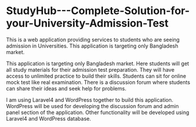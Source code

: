 StudyHub---Complete-Solution-for-your-University-Admission-Test
===============================================================

This is a web application providing services to students who are seeing admission in Universities. This application is targeting only Bangladesh market.

This application is targeting only Bangladesh market. Here students will get all study materials for their admission test preparation. They will have access to unlimited practice to build their skills. Students can sit for online mock test like real examination. There is a discussion forum where students can share their ideas and seek help for problems.

I am using Laravel4 and WordPress together to build this application. WordPress will be used for developing the discussion forum and admin panel section of the application. Other functionality will be developed using Laravel4 and WordPress database.
